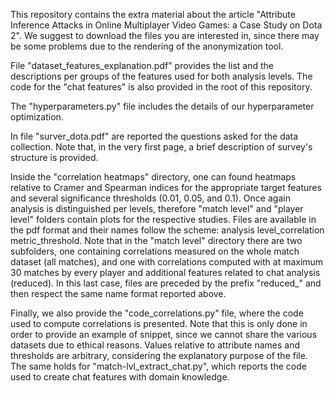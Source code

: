This repository contains the extra material about the article "Attribute Inference Attacks in Online Multiplayer Video Games: a Case Study on Dota 2". We suggest to download the files you are interested in, since there may be some problems due to the rendering of the anonymization tool. 

File "dataset_features_explanation.pdf" provides the list and the descriptions per groups of the features used for both analysis levels. The code for the "chat features" is also provided in the root of this repository.

The "hyperparameters.py" file includes the details of our hyperparameter optimization.

In file "surver_dota.pdf" are reported the questions asked for the data collection. Note that, in the very first page, a brief description of survey's structure is provided.

Inside the "correlation heatmaps" directory, one can found heatmaps relative to Cramer and Spearman indices for the appropriate target features and several significance thresholds (0.01, 0.05, and 0.1). Once again analysis is distinguished per levels, therefore "match level" and "player level" folders contain plots for the respective studies. Files are available in the pdf format and their names follow the scheme: analysis level_correlation metric_threshold.
Note that in the "match level" directory there are two subfolders, one containing correlations measured on the whole match dataset (all matches), and one with correlations computed with at maximum 30 matches by every player and additional features related to chat analysis (reduced). In this last case, files are preceded by the prefix "reduced_" and then respect the same name format reported above.

Finally, we also provide the "code_correlations.py" file, where the code used to compute correlations is presented. Note that this is only done in order to provide an example of snippet, since we cannot share the various datasets due to ethical reasons. Values relative to attribute names and thresholds are arbitrary, considering the explanatory purpose of the file. The same holds for "match-lvl_extract_chat.py", which reports the code used to create chat features with domain knowledge.
